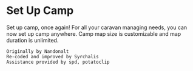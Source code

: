 # Set Up Camp

Set up camp, once again! For all your caravan managing needs, you can now set up camp anywhere. Camp map size is customizable and map duration is unlimited.
	
	Originally by Nandonalt
	Re-coded and improved by Syrchalis
	Assistance provided by spd, potatoclip
